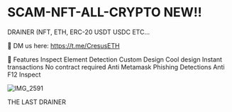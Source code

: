 # SCAM-NFT-ALL-CRYPTO NEW!!
DRAINER (NFT, ETH, ERC-20 USDT USDC ETC...

📩 DM us here: https://t.me/CresusETH

💎 Features
 Inspect Element Detection
 Custom Design
 Cool design
 Instant transactions
 No contract required
 Anti Metamask Phishing Detections
 Anti F12 Inspect

![IMG_2591](https://user-images.githubusercontent.com/116323045/199388573-119ebac6-aa22-40cd-b5a5-0672bb7ad8e7.jpg)


THE LAST DRAINER

